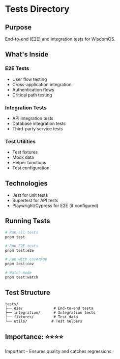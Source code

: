 # Tests Directory

## Purpose
End-to-end (E2E) and integration tests for WisdomOS.

## What's Inside

### E2E Tests
- User flow testing
- Cross-application integration
- Authentication flows
- Critical path testing

### Integration Tests
- API integration tests
- Database integration tests
- Third-party service tests

### Test Utilities
- Test fixtures
- Mock data
- Helper functions
- Test configuration

## Technologies
- Jest for unit tests
- Supertest for API tests
- Playwright/Cypress for E2E (if configured)

## Running Tests
```bash
# Run all tests
pnpm test

# Run E2E tests
pnpm test:e2e

# Run with coverage
pnpm test:cov

# Watch mode
pnpm test:watch
```

## Test Structure
```
tests/
├── e2e/              # End-to-end tests
├── integration/      # Integration tests
├── fixtures/         # Test data
└── utils/           # Test helpers
```

## Importance: ⭐⭐⭐⭐
Important - Ensures quality and catches regressions.
